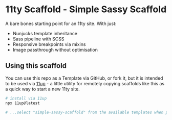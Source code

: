 # 11ty Scaffold - Simple Sassy Scaffold

A bare bones starting point for an 11ty site. With just:

- Nunjucks template inheritance
- Sass pipeline with SCSS
- Responsive breakpoints via mixins
- Image passthrough without optimisation


## Using this scaffold

You can use this repo as a Template via GitHub, or fork it, but it is intended to be used via [11up](https://www.npmjs.com/package/11up) - a little utility for remotely copying scaffolds like this as a quick way to start a new 11ty site.

```bash
# install via 11up
npx 11up@latest

# ...select "simple-sassy-scaffold" from the available templates when prompted
```